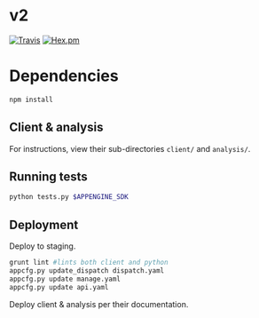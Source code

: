 # v2

[![Travis](https://img.shields.io/travis/customelements/v2.svg?maxAge=2592000)]()
[![Hex.pm](https://img.shields.io/hexpm/l/plug.svg?maxAge=2592000)]()

# Dependencies
```bash
npm install
```

## Client & analysis
For instructions, view their sub-directories `client/` and `analysis/`.

## Running tests
```bash
python tests.py $APPENGINE_SDK
```

## Deployment

Deploy to staging.
```bash
grunt lint #lints both client and python
appcfg.py update_dispatch dispatch.yaml
appcfg.py update manage.yaml
appcfg.py update api.yaml
```

Deploy client & analysis per their documentation.
